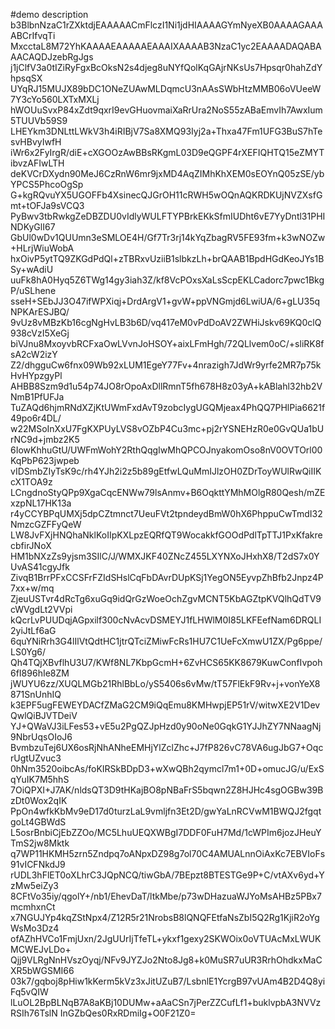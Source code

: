#demo
description
b3BlbnNzaC1rZXktdjEAAAAACmFlczI1Ni1jdHIAAAAGYmNyeXB0AAAAGAAAABCrIfvqTi
MxcctaL8M72YhKAAAAEAAAAAEAAAIXAAAAB3NzaC1yc2EAAAADAQABAAACAQDJzebRgJgs
j1jClfV3a0tIZiRyFgxBcOksN2s4djeg8uNYfQolKqGAjrNKsUs7Hpsqr0hahZdYhpsqSX
UYqRJ15MUJX89bDC1ONeZUAwMLDqmcU3nAAsSWbHtzMMB06oVUeeW7Y3cYo560LXTxMXLj
hWOUuSvxP84xZdt9qxrI9evGHuovmaiXaRrUra2NoS55zABaEmvIh7AwxIum5TUUVb59S9
LHEYkm3DNLttLWkV3h4iRIBjV7Sa8XMQ93Iyj2a+Thxa47Fm1UFG3BuS7hTesvHBvyIwfH
iWr6x2FyIrgR/diE+cXGOOzAwBBsRKgmL03D9eQGPF4rXEFIQHTQ15eZMYTibvzAFIwLTH
deKVCrDXydn90MeJ6CzRnW6mr9jxMD4AqZIMhKhXEM0sEOYnQ05zSE/ybYPCS5PhcoOgSp
G+kgRQvuYX5UGOFFb4XsinecQJGrOH11cRWH5wOQnAQKRDKUjNVZXsfGmt+tOFJa9sVCQ3
PyBwv3tbRwkgZeDBZDU0vIdlyWULFTYPBrkEKkSfmIUDht6vE7YyDntl31PHINDKyGlI67
GbUl0wDv1QUUmn3eSMLOE4H/Gf7Tr3rj14kYqZbagRV5FE93fm+k3wNOZw+HLrjWiuWobA
hxOivP5ytTQ9ZKGdPdQl+zTBRxvUziiB1slbkzLh+brQAAB1BpdHGdKeoJYs1BSy+wAdiU
uuFk8hA0Hyq5Z6TWg14gy3iah3Z/kf8VcPOxsXaLsScpEKLCadorc7pwc1BkgP/uSLhene
sseH+SEbJJ3O47ifWPXiqj+DrdArgV1+gvW+ppVNGmjd6LwiUA/6+gLU35qNPKArESJBQ/
9vUz8vMBzKb16cgNgHvLB3b6D/vq417eM0vPdDoAV2ZWHiJskv69KQ0clQ938cVzI5XeGj
biVJnu8MxoyvbRCFxaOwLVvnJoHSOY+aixLFmHgh/72QLlvem0oC/+sliRK8fsA2cW2izY
Z2/dhgguCw6fnx09Wb92xLUM1EgeY77Fv+4nrazigh7JdWr9yrfe2MR7p75kHvHYpzgyPl
AHBB8Szm9d1u54p74JO8rOpoAxDllRmnT5fh678H8z03yA+kABlahl32hb2VNmB1PfUFJa
TuZAQd6hjmRNdXZjKtUWmFxdAvT9zobcIygUGQMjeax4PhQQ7PHlPia6621f49po6r4DL/
w22MSoInXxU7FgKXPUyLVS8vOZbP4Cu3mc+pj2rYSNEHzR0e0GvQUa1bUrNC9d+jmbz2K5
6IowKhhuGtU/UWFmWohY2RthQqgIwMhQPCOJnyakomOso8nV0OVTOrl00KqPbP623jwpeb
vIDSmbZIyTsK9c/rh4YJh2i2z5b89gEtfwLQuMmIJlzOH0ZDrToyWUlRwQiIIKcX1TOA9z
LCngdnoStyQPp9XgaCqcENWw79lsAnmv+B6OqkttYMhMOlgR80Qesh/mZExzpNL17HK13a
r4yCCYBPqUMXj5dpCZtmnct7UeuFVt2tpndeydBmW0hX6PhppuCwTmdI32NmzcGZFFyQeW
LW8JvFXjHNQhaNklKoIIpKXLpzEQRfQT9WocakkfGOOdPdlTpTTJ1PxKfakrecbfirJNoX
HM1bNXzZs9yjsm3SIlC/J/WMXJKF40ZNcZ455LXYNXoJHxhX8/T2dS7x0YUvAS41cgyJfk
ZivqB1BrrPFxCCSFrFZIdSHslCqFbDAvrDUpKSj1YegON5EyvpZhBfb2Jnpz4P7xx+w/mq
ZjeuUSTvr4dRcTg6xuGq9idQrGzWoeOchZgvMCNT5KbAGZtpKVQlhQdTV9cWVgdLt2VVpi
kQcrLvPUUDqjAGpxilf300cNvAcvDSMEYJ1fLHWlM0I85LKFEefNam6DRQLI2yiJtLf6aG
6quYNiRrh3G4lIlVtQdtHC1jtrQTciZMiwFcRs1HU7C1UeFcXmwU1ZX/Pg6ppe/LS0Yg6/
Qh4TQjXBvflhU3U7/KWf8NL7KbpGcmH+6ZvHCS65KK8679KuwConfIvpoh6fI896hIe8ZM
jWUYU6zz/XUQLMGb21RhlBbLo/yS5406s6vMw/tT57FlEkF9Rv+j+vonYeX8871SnUnhIQ
k3EPF5ugFEWEYDACfZMaG2CM9iQqEmu8KMHwpjEP51rV/witwXE2V1DevQwlQiBJVTDeiV
YJ+QWaVJ3iLFes53+vE5u2PgQZJpHzd0y90oNe0GqkG1YJJhZY7NNaagNj9NbrUqsOIoJ6
BvmbzuTej6UX6osRjNhANheEMHjYlZclZhc+J7fP826vC78VA6ugJbG7+OqcrUgtUZvuc3
0hNm3520oibcAs/foKIRSkBDpD3+wXwQBh2qymcl7m1+0D+omucJG/u/ExSqYuIK7M5hhS
7OiQPXI+J7AK/nldsQT3D9tHKajBO8pNBaFrS5bqwn2Z8HJHc4sgOGBw39BzDt0Wox2qIK
PpOn4wfkKbMv9eD17d0turzLaL9vmljfn3Et2D/gwYaLnRCVwM1BWQJ2fgqtgoLt4GBWdS
L5osrBnbiCjEbZZOo/MC5LhuUEQXWBgI7DDF0FuH7Md/1cWPIm6jozJHeuYTmS2jw8Mktk
q7WP11HKMH5zrn5Zndpq7oANpxDZ98g7ol70C4AMUALnnOiAxKc7EBVIoFs91vICFNkdJ9
rUDL3hFlET0oXLhrC3JQpNCQ/tiwGbA/7BEpzt8BTESTGe9P+C/vtAXv6yd+YzMw5eiZy3
8CFtVo35iy/qgolY+/nb1/EhevDaT/ltkMbe/p73wDHazuaWJYoMsAHBz5PBx7mcmhxnCt
x7NGUJYp4kqZStNpx4/Z12R5r21NrobsB8lQNQFEtfaNsZbI5Q2Rg1KjiR2oYgWsMo3Dz4
ofAZhHVCo1FmjUxn/2JgUUrIjTfeTL+ykxf1gexy2SKWOix0oVTUAcMxLWUKMCWEJvLDo+
Qjj9VLRgNnHVszOyqj/NFv9JYZJo2Nto8Jg8+k0MuSR7uUR3RrhOhdkxMaCXR5bWGSMI66
03k7/gqboj8pHiw1kKerm5kVz3xJitUZuB7/LsbnlE1YcrgB97vUAm4B2D4Q8yiFq5vQIW
lLuOL2BpBLNqB7A8aKBj10DUMw+aAaCSn7jPerZZCufLf1+buklvpbA3NVVzRSIh76TslN
InGZbQes0RxRDmiIg+O0F21Z0=
